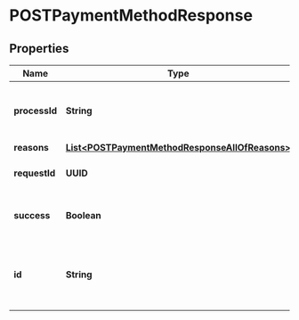 

# POSTPaymentMethodResponse


## Properties

| Name | Type | Description | Notes |
|------------ | ------------- | ------------- | -------------|
|**processId** | **String** | The ID of the process that handles the operation.  |  [optional] |
|**reasons** | [**List&lt;POSTPaymentMethodResponseAllOfReasons&gt;**](POSTPaymentMethodResponseAllOfReasons.md) |  |  [optional] |
|**requestId** | **UUID** | Unique identifier of the request.  |  [optional] |
|**success** | **Boolean** | Indicates whether the call succeeded.  |  [optional] |
|**id** | **String** | Internal ID of the payment method that was created.  |  [optional] |



